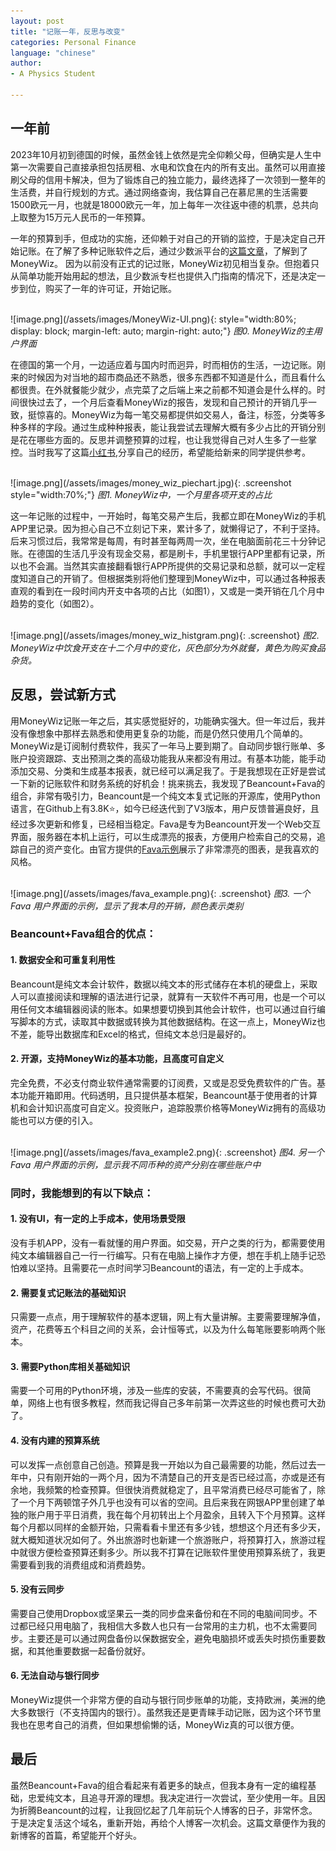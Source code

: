 ```yaml
---
layout: post
title: "记账一年，反思与改变"
categories: Personal Finance
language: "chinese"
author:
- A Physics Student

---
```


## 一年前

2023年10月初到德国的时候，虽然金钱上依然是完全仰赖父母，但确实是人生中第一次需要自己直接承担包括房租、水电和饮食在内的所有支出。虽然可以用直接刷父母的信用卡解决，但为了锻炼自己的独立能力，最终选择了一次领到一整年的生活费，并自行规划的方式。通过网络查询，我估算自己在慕尼黑的生活需要1500欧元一月，也就是18000欧元一年，加上每年一次往返中德的机票，总共向上取整为15万元人民币的一年预算。

一年的预算到手，但成功的实施，还仰赖于对自己的开销的监控，于是决定自己开始记账。在了解了多种记账软件之后，通过少数派平台的[这篇文章](https://sspai.com/post/77618)，了解到了MoneyWiz。 因为以前没有正式的记过账，MoneyWiz初见相当复杂。但抱着只从简单功能开始用起的想法，且少数派专栏也提供入门指南的情况下，还是决定一步到位，购买了一年的许可证，开始记账。

<br>
![image.png](/assets/images/MoneyWiz-UI.png){: style="width:80%; display: block;
  margin-left: auto;
  margin-right: auto;"}
<em> 图0. MoneyWiz的主用户界面 </em>
<br>

在德国的第一个月，一边适应着与国内时而迥异，时而相仿的生活，一边记账。刚来的时候因为对当地的超市商品还不熟悉，很多东西都不知道是什么，而且看什么都很贵。在外就餐能少就少，点完菜了之后端上来之前都不知道会是什么样的。时间很快过去了，一个月后查看MoneyWiz的报告，发现和自己预计的开销几乎一致，挺惊喜的。MoneyWiz为每一笔交易都提供如交易人，备注，标签，分类等多种多样的字段。通过生成种种报表，能让我尝试去理解大概有多少占比的开销分别是花在哪些方面的。反思并调整预算的过程，也让我觉得自己对人生多了一些掌控。当时我写了这篇[小红书](https://www.xiaohongshu.com/explore/6569b13200000000380356ea?xsec_token=GBGpdZpJzyKXA3WA2y19KjDGH373cm9NFDsvTZd9fIqnE%3D&xsec_source=pc_creatormng),分享自己的经历，希望能给新来的同学提供参考。

<br>
![image.png](/assets/images/money_wiz_piechart.jpg){: .screenshot style="width:70%;"}
<em> 图1. MoneyWiz中，一个月里各项开支的占比 </em>
<br>

这一年记账的过程中，一开始时，每笔交易产生后，我都立即在MoneyWiz的手机APP里记录。因为担心自己不立刻记下来，累计多了，就懒得记了，不利于坚持。后来习惯过后，我常常是每周，有时甚至每两周一次，坐在电脑面前花三十分钟记账。在德国的生活几乎没有现金交易，都是刷卡，手机里银行APP里都有记录，所以也不会漏。当然其实直接翻看银行APP所提供的交易记录和总额，就可以一定程度知道自己的开销了。但根据类别将他们整理到MoneyWiz中，可以通过各种报表直观的看到在一段时间内开支中各项的占比（如图1），又或是一类开销在几个月中趋势的变化（如图2）。

<br>
![image.png](/assets/images/money_wiz_histgram.png){: .screenshot}
<em> 图2. MoneyWiz中饮食开支在十二个月中的变化，灰色部分为外就餐，黄色为购买食品杂货。</em>
<br>

## 反思，尝试新方式

用MoneyWiz记账一年之后，其实感觉挺好的，功能确实强大。但一年过后，我并没有像想象中那样去熟悉和使用更复杂的功能，而是仍然只使用几个简单的。MoneyWiz是订阅制付费软件，我买了一年马上要到期了。自动同步银行账单、多账户投资跟踪、支出预测之类的高级功能我从来都没有用过。有基本功能，能手动添加交易、分类和生成基本报表，就已经可以满足我了。于是我想现在正好是尝试一下新的记账软件和财务系统的好机会！挑来挑去，我发现了Beancount+Fava的组合，非常有吸引力，Beancount是一个纯文本复式记账的开源库，使用Python语言，在Github上有3.8K⭐️，如今已经迭代到了V3版本，用户反馈普遍良好，且经过多次更新和修复，已经相当稳定。Fava是专为Beancount开发一个Web交互界面，服务器在本机上运行，可以生成漂亮的报表，方便用户检索自己的交易，追踪自己的资产变化。由官方提供的[Fava示例](https://fava.pythonanywhere.com/example-beancount-file/income_statement/)展示了非常漂亮的图表，是我喜欢的风格。

<br>
![image.png](/assets/images/fava_example.png){: .screenshot}
<em> 图3. 一个 Fava 用户界面的示例，显示了我本月的开销，颜色表示类别 </em>

### Beancount+Fava组合的优点：

#### 1. 数据安全和可重复利用性

Beancount是纯文本会计软件，数据以纯文本的形式储存在本机的硬盘上，采取人可以直接阅读和理解的语法进行记录，就算有一天软件不再可用，也是一个可以用任何文本编辑器阅读的账本。如果想要切换到其他会计软件，也可以通过自行编写脚本的方式，读取其中数据或转换为其他数据结构。在这一点上，MoneyWiz也不差，能导出数据库和Excel的格式，但纯文本总归是最好的。

#### 2. 开源，支持MoneyWiz的基本功能，且高度可自定义

完全免费，不必支付商业软件通常需要的订阅费，又或是忍受免费软件的广告。基本功能开箱即用。代码透明，且只提供基本框架，Beancount基于使用者的计算机和会计知识高度可自定义。投资账户，追踪股票价格等MoneyWiz拥有的高级功能也可以方便的引入。

<br>
![image.png](/assets/images/fava_example2.png){: .screenshot}
<em> 图4. 另一个 Fava 用户界面的示例，显示我不同币种的资产分别在哪些账户中 </em>

### 同时，我能想到的有以下缺点：

#### 1. 没有UI，有一定的上手成本，使用场景受限

没有手机APP，没有一看就懂的用户界面。如交易，开户之类的行为，都需要使用纯文本编辑器自己一行一行编写。只有在电脑上操作才方便，想在手机上随手记恐怕难以坚持。且需要花一点时间学习Beancount的语法，有一定的上手成本。

#### 2. 需要复式记账法的基础知识

只需要一点点，用于理解软件的基本逻辑，网上有大量讲解。主要需要理解净值，资产，花费等五个科目之间的关系，会计恒等式，以及为什么每笔账要影响两个账本。

#### 3. 需要Python库相关基础知识

需要一个可用的Python环境，涉及一些库的安装，不需要真的会写代码。很简单，网络上也有很多教程，然而我记得自己多年前第一次弄这些的时候也费可大劲了。

#### 4. 没有内建的预算系统

可以发挥一点创意自己创造。预算是我一开始以为自己最需要的功能，然后过去一年中，只有刚开始的一两个月，因为不清楚自己的开支是否已经过高，亦或是还有余地，我频繁的检查预算。但很快消费就稳定了，且平常消费已经尽可能省了，除了一个月下两顿馆子外几乎也没有可以省的空间。且后来我在网银APP里创建了单独的账户用于平日消费，我在每个月初转出上个月盈余，且转入下个月预算。这样每个月都以同样的金额开始，只需看看卡里还有多少钱，想想这个月还有多少天，就大概知道状况如何了。外出旅游时也新建一个旅游账户，将预算打入，旅游过程中就很方便检查预算还剩多少。所以我不打算在记账软件里使用预算系统了，我更需要看到我的消费组成和消费趋势。

#### 5. 没有云同步

需要自己使用Dropbox或坚果云一类的同步盘来备份和在不同的电脑间同步。不过都已经只用电脑了，我相信大多数人也只有一台常用的主力机，也不太需要同步。主要还是可以通过网盘备份以保数据安全，避免电脑损坏或丢失时损伤重要数据，和其他重要数据一起备份就好。

#### 6. 无法自动与银行同步

MoneyWiz提供一个非常方便的自动与银行同步账单的功能，支持欧洲，美洲的绝大多数银行（不支持国内的银行）。虽然我还是更青睐手动记账，因为这个环节里我也在思考自己的消费，但如果想偷懒的话，MoneyWiz真的可以很方便。

## 最后

虽然Beancount+Fava的组合看起来有着更多的缺点，但我本身有一定的编程基础，忠爱纯文本，且追寻开源的理想。我决定进行一次尝试，至少使用一年。且因为折腾Beancount的过程，让我回忆起了几年前玩个人博客的日子，非常怀念。于是决定复活这个域名，重新开始，再给个人博客一次机会。这篇文章便作为我的新博客的首篇，希望能开个好头。
